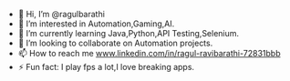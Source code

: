 - 👋 Hi, I’m @ragulbarathi
- 👀 I’m interested in Automation,Gaming,AI. 
- 🌱 I’m currently learning Java,Python,API Testing,Selenium.
- 💞️ I’m looking to collaborate on Automation projects.
- 📫 How to reach me www.linkedin.com/in/ragul-ravibarathi-72831bbb
- ⚡ Fun fact: I play fps a lot,I love breaking apps.

<!---
ragulbarathi/ragulbarathi is a ✨ special ✨ repository because its `README.md` (this file) appears on your GitHub profile.
You can click the Preview link to take a look at your changes.
--->
